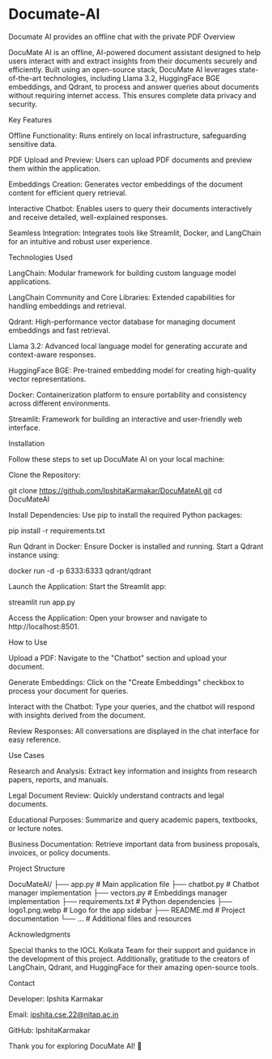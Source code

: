 # Documate-AI
Documate AI provides an offline chat with the private PDF
Overview

DocuMate AI is an offline, AI-powered document assistant designed to help users interact with and extract insights from their documents securely and efficiently. Built using an open-source stack, DocuMate AI leverages state-of-the-art technologies, including Llama 3.2, HuggingFace BGE embeddings, and Qdrant, to process and answer queries about documents without requiring internet access. This ensures complete data privacy and security.

Key Features

Offline Functionality: Runs entirely on local infrastructure, safeguarding sensitive data.

PDF Upload and Preview: Users can upload PDF documents and preview them within the application.

Embeddings Creation: Generates vector embeddings of the document content for efficient query retrieval.

Interactive Chatbot: Enables users to query their documents interactively and receive detailed, well-explained responses.

Seamless Integration: Integrates tools like Streamlit, Docker, and LangChain for an intuitive and robust user experience.

Technologies Used

LangChain: Modular framework for building custom language model applications.

LangChain Community and Core Libraries: Extended capabilities for handling embeddings and retrieval.

Qdrant: High-performance vector database for managing document embeddings and fast retrieval.

Llama 3.2: Advanced local language model for generating accurate and context-aware responses.

HuggingFace BGE: Pre-trained embedding model for creating high-quality vector representations.

Docker: Containerization platform to ensure portability and consistency across different environments.

Streamlit: Framework for building an interactive and user-friendly web interface.

Installation

Follow these steps to set up DocuMate AI on your local machine:

Clone the Repository:

git clone https://github.com/IpshitaKarmakar/DocuMateAI.git
cd DocuMateAI

Install Dependencies:
Use pip to install the required Python packages:

pip install -r requirements.txt

Run Qdrant in Docker:
Ensure Docker is installed and running. Start a Qdrant instance using:

docker run -d -p 6333:6333 qdrant/qdrant

Launch the Application:
Start the Streamlit app:

streamlit run app.py

Access the Application:
Open your browser and navigate to http://localhost:8501.

How to Use

Upload a PDF: Navigate to the "Chatbot" section and upload your document.

Generate Embeddings: Click on the "Create Embeddings" checkbox to process your document for queries.

Interact with the Chatbot: Type your queries, and the chatbot will respond with insights derived from the document.

Review Responses: All conversations are displayed in the chat interface for easy reference.

Use Cases

Research and Analysis: Extract key information and insights from research papers, reports, and manuals.

Legal Document Review: Quickly understand contracts and legal documents.

Educational Purposes: Summarize and query academic papers, textbooks, or lecture notes.

Business Documentation: Retrieve important data from business proposals, invoices, or policy documents.

Project Structure

DocuMateAI/
├── app.py                # Main application file
├── chatbot.py            # Chatbot manager implementation
├── vectors.py            # Embeddings manager implementation
├── requirements.txt      # Python dependencies
├── logo1.png.webp        # Logo for the app sidebar
├── README.md             # Project documentation
└── ...                   # Additional files and resources


Acknowledgments

Special thanks to the IOCL Kolkata Team for their support and guidance in the development of this project. Additionally, gratitude to the creators of LangChain, Qdrant, and HuggingFace for their amazing open-source tools.

Contact

Developer: Ipshita Karmakar

Email: ipshita.cse.22@nitap.ac.in

GitHub: IpshitaKarmakar

Thank you for exploring DocuMate AI! 🚀
